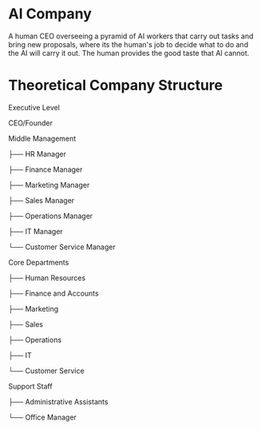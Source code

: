 
# AI Company

A human CEO overseeing a pyramid of AI workers that carry out tasks and bring new proposals, where its the human's job to decide what to do and the AI will carry it out. The human provides the good taste that AI cannot.

# Theoretical Company Structure

Executive Level

CEO/Founder


Middle Management

├── HR Manager

├── Finance Manager

├── Marketing Manager

├── Sales Manager

├── Operations Manager

├── IT Manager

└── Customer Service Manager


Core Departments

├── Human Resources

├── Finance and Accounts

├── Marketing

├── Sales

├── Operations

├── IT

└── Customer Service


Support Staff

├── Administrative Assistants

└── Office Manager

